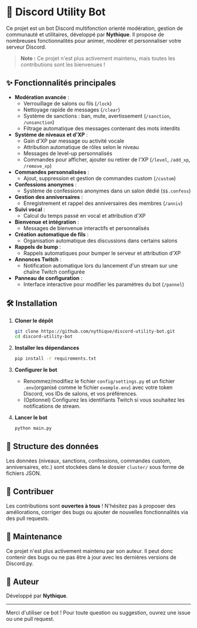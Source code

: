 # 🤖 Discord Utility Bot

Ce projet est un bot Discord multifonction orienté modération, gestion de communauté et utilitaires, développé par **Nythique**. Il propose de nombreuses fonctionnalités pour animer, modérer et personnaliser votre serveur Discord.

> **Note :** Ce projet n'est plus activement maintenu, mais toutes les contributions sont les bienvenues !

## ✨ Fonctionnalités principales

- **Modération avancée** :
  - Verrouillage de salons ou fils (`/lock`)
  - Nettoyage rapide de messages (`/clear`)
  - Système de sanctions : ban, mute, avertissement (`/sanction`, `/unsanction`)
  - Filtrage automatique des messages contenant des mots interdits
- **Système de niveaux et d'XP** :
  - Gain d'XP par message ou activité vocale
  - Attribution automatique de rôles selon le niveau
  - Messages de level-up personnalisés
  - Commandes pour afficher, ajouter ou retirer de l'XP (`/level`, `/add_xp`, `/remove_xp`)
- **Commandes personnalisées** :
  - Ajout, suppression et gestion de commandes custom (`/custom`)
- **Confessions anonymes** :
  - Système de confessions anonymes dans un salon dédié (`$$.confess`)
- **Gestion des anniversaires** :
  - Enregistrement et rappel des anniversaires des membres (`/anniv`)
- **Suivi vocal** :
  - Calcul du temps passé en vocal et attribution d'XP
- **Bienvenue et intégration** :
  - Messages de bienvenue interactifs et personnalisés
- **Création automatique de fils** :
  - Organisation automatique des discussions dans certains salons
- **Rappels de bump** :
  - Rappels automatiques pour bumper le serveur et attribution d'XP
- **Annonces Twitch** :
  - Notification automatique lors du lancement d'un stream sur une chaîne Twitch configurée
- **Panneau de configuration** :
  - Interface interactive pour modifier les paramètres du bot (`/pannel`)

## 🛠️ Installation

1. **Cloner le dépôt**
   ```bash
   git clone https://github.com/nythique/discord-utility-bot.git
   cd discord-utility-bot
   ```
2. **Installer les dépendances**
   ```bash
   pip install -r requirements.txt
   ```
3. **Configurer le bot**
   - Renommez/modifiez le fichier `config/settings.py`  et un fichier `.env`(organisé comme le fichier `exemple.env`) avec votre token Discord, vos IDs de salons, et vos préférences.
   - (Optionnel) Configurez les identifiants Twitch si vous souhaitez les notifications de stream.

4. **Lancer le bot**
   ```bash
   python main.py
   ```

## 📁 Structure des données

Les données (niveaux, sanctions, confessions, commandes custom, anniversaires, etc.) sont stockées dans le dossier `cluster/` sous forme de fichiers JSON.

## 🤝 Contribuer

Les contributions sont **ouvertes à tous** ! N'hésitez pas à proposer des améliorations, corriger des bugs ou ajouter de nouvelles fonctionnalités via des pull requests.

## 🛑 Maintenance

Ce projet n'est plus activement maintenu par son auteur. Il peut donc contenir des bugs ou ne pas être à jour avec les dernières versions de Discord.py.

## 👤 Auteur

Développé par **Nythique**.

---

Merci d'utiliser ce bot ! Pour toute question ou suggestion, ouvrez une issue ou une pull request.
